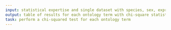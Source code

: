```yaml
---
input: statistical expertise and single dataset with species, sex, expression and phenotype data
output: table of results for each ontology term with chi-square statistic, p-value, corrected p-value
task: perform a chi-squared test for each ontology term
---
```

